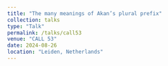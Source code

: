 ```yaml
---
title: "The many meanings of Akan’s plural prefix"
collection: talks
type: "Talk"
permalink: /talks/call53
venue: "CALL 53"
date: 2024-08-26
location: "Leiden, Netherlands"
---
```


